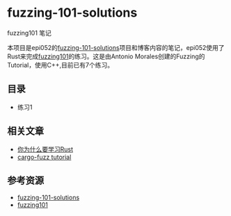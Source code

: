 # fuzzing-101-solutions

fuzzing101 笔记

本项目是epi052的[fuzzing-101-solutions](https://github.com/epi052/fuzzing-101-solutions)项目和博客内容的笔记，epi052使用了Rust来完成[fuzzing101](https://github.com/antonio-morales/Fuzzing101)的练习。这是由Antonio Morales创建的Fuzzing的Tutorial，使用C++,目前已有7个练习。


## 目录

- 练习1



## 相关文章

- [你为什么要学习Rust](https://mp.weixin.qq.com/s/WS2kikpuHKGxPJ_UBfYhgg)
- [cargo-fuzz tutorial](https://mp.weixin.qq.com/s/lX65noZ9OK-rxWv1silkvw)


## 参考资源

- [fuzzing-101-solutions](https://github.com/epi052/fuzzing-101-solutions)
- [fuzzing101](https://github.com/antonio-morales/Fuzzing101)
